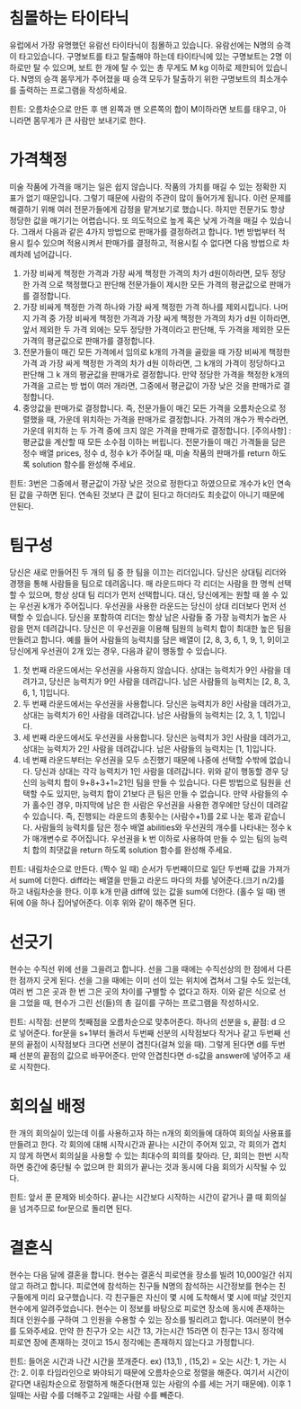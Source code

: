 # 침몰하는 타이타닉

유럽에서 가장 유명했던 유람선 타이타닉이 침몰하고 있습니다. 유람선에는 N명의 승객이 타고있습니다. 구명보트를 타고 탈출해야 하는데 타이타닉에 있는 구명보트는 2명 이하로만 탈 수 있으며, 보트 한 개에 탈 수 있는 총 무게도 M kg 이하로 제한되어 있습니다.
N명의 승객 몸무게가 주어졌을 때 승객 모두가 탈출하기 위한 구명보트의 최소개수를 출력하는 프로그램을 작성하세요.

힌트: 오름차순으로 만든 후 맨 왼쪽과 맨 오른쪽의 합이 M이하라면 보트를 태우고, 아니라면 몸무게가 큰 사람만 보내기로 한다.

# 가격책정

미술 작품에 가격을 매기는 일은 쉽지 않습니다. 작품의 가치를 매길 수 있는 정확한 지표가 없기 때문입니다. 그렇기 때문에 사람의 주관이 많이 들어가게 됩니다.
이런 문제를 해결하기 위해 여러 전문가들에게 감정을 맡겨보기로 했습니다. 하지만 전문가도 항상 정당한 값을 매기기는 어렵습니다. 또 의도적으로 높게 혹은 낮게 가격을 매길 수 있습니다. 그래서 다음과 같은 4가지 방법으로 판매가를 결정하려고 합니다. 1번 방법부터 적용시
킬수 있으며 적용시켜서 판매가를 결정하고, 적용시킬 수 없다면 다음 방법으로 차례차례 넘어갑니다.
1. 가장 비싸게 책정한 가격과 가장 싸게 책정한 가격의 차가 d원이하라면, 모두 정당한 가격 으로 책정했다고 판단해 전문가들이 제시한 모든 가격의 평균값으로 판매가를 결정합니다.
2. 가장 비싸게 책정한 가격 하나와 가장 싸게 책정한 가격 하나를 제외시킵니다. 나머지 가격 중 가장 비싸게 책정한 가격과 가장 싸게 책정한 가격의 차가 d원 이하라면, 앞서 제외한 두 가격 외에는 모두 정당한 가격이라고 판단해, 두 가격을 제외한 모든 가격의 평균값으로 판매가를 결정합니다.
3. 전문가들이 매긴 모든 가격에서 임의로 k개의 가격을 골랐을 때 가장 비싸게 책정한 가격 과 가장 싸게 책정한 가격의 차가 d원 이하라면, 그 k개의 가격이 정당하다고 판단해 그 k 개의 평균값을 판매가로 결정합니다. 만약 정당한 가격을 책정한 k개의 가격을 고르는 방 법이 여러 개라면, 그중에서 평균값이 가장 낮은 것을 판매가로 결정합니다.
4. 중앙값을 판매가로 결정합니다. 즉, 전문가들이 매긴 모든 가격을 오름차순으로 정렬했을 때, 가운데 위치하는 가격을 판매가로 결정합니다. 가격의 개수가 짝수라면, 가운데 위치하 는 두 가격 중에 크지 않은 가격을 판매가로 결정합니다.
[주의사항] : 평균값을 계산할 때 모든 소수점 이하는 버립니다.
전문가들이 매긴 가격들을 담은 정수 배열 prices, 정수 d, 정수 k가 주어질 때, 미술 작품의 판매가를 return 하도록 solution 함수를 완성해 주세요.

힌트: 3번은 그중에서 평균값이 가장 낮은 것으로 정한다고 하였으므로 개수가 k인 연속된 값을 구하면 된다. 연속된 것보다 큰 값이 된다고 하더라도 최솟값이 아니기 때문에 안된다.

# 팀구성

당신은 새로 만들어진 두 개의 팀 중 한 팀을 이끄는 리더입니다. 당신은 상대팀 리더와 경쟁을 통해 사람들을 팀으로 데려옵니다. 매 라운드마다 각 리더는 사람을 한 명씩 선택할 수 있으며, 항상 상대 팀 리더가 먼저 선택합니다. 대신, 당신에게는 원할 때 쓸 수 있는 우선권 k개가 주어집니다. 우선권을 사용한 라운드는 당신이 상대 리더보다 먼저 선택할 수 있습니다.
당신을 포함하여 리더는 항상 남은 사람들 중 가장 능력치가 높은 사람을 먼저 데려갑니다.
당신은 이 우선권을 이용해 팀원의 능력치 합이 최대한 높은 팀을 만들려고 합니다.
예를 들어 사람들의 능력치를 담은 배열이 [2, 8, 3, 6, 1, 9, 1, 9]이고 당신에게 우선권이 2개 있는 경우, 다음과 같이 행동할 수 있습니다.
1. 첫 번째 라운드에서는 우선권을 사용하지 않습니다. 상대는 능력치가 9인 사람을 데려가고, 당신은 능력치가 9인 사람을 데려갑니다. 남은 사람들의 능력치는 [2, 8, 3, 6, 1, 1]입니다.
2. 두 번째 라운드에서는 우선권을 사용합니다. 당신은 능력치가 8인 사람을 데려가고, 상대는 능력치가 6인 사람을 데려갑니다. 남은 사람들의 능력치는 [2, 3, 1, 1]입니다.
3. 세 번째 라운드에서도 우선권을 사용합니다. 당신은 능력치가 3인 사람을 데려가고, 상대는 능력치가 2인 사람을 데려갑니다. 남은 사람들의 능력치는 [1, 1]입니다.
4. 네 번째 라운드부터는 우선권을 모두 소진했기 때문에 나중에 선택할 수밖에 없습니다. 당신과 상대는 각각 능력치가 1인 사람을 데려갑니다.
위와 같이 행동할 경우 당신의 능력치 합이 9+8+3+1=21인 팀을 만들 수 있습니다. 다른 방법으로 팀원을 선택할 수도 있지만, 능력치 합이 21보다 큰 팀은 만들 수 없습니다.
만약 사람들의 수가 홀수인 경우, 마지막에 남은 한 사람은 우선권을 사용한 경우에만 당신이 데려갈 수 있습니다. 즉, 진행되는 라운드의 총횟수는 (사람수+1)를 2로 나눈 몫과 같습니다.
사람들의 능력치를 담은 정수 배열 abilities와 우선권의 개수를 나타내는 정수 k가 매개변수로 주어집니다. 우선권을 k 번 이하로 사용하여 만들 수 있는 팀의 능력치 합의 최댓값을 return
하도록 solution 함수를 완성해 주세요.

힌트: 내림차순으로 만든다. (짝수 일 때) 순서가 두번째이므로 일단 두번째 값을 가져가서 sum에 더한다. diff라는 배열을 만들고 라운드 마다의 차를 넣어준다.(크기 n/2)를 하고 내림차순을 한다. 이후 k개 만큼 diff에 있는 값을 sum에 더한다. (홀수 일 때) 맨 뒤에 0을 하나 집어넣어준다. 이후 위와 같이 해주면 된다.

# 선긋기

현수는 수직선 위에 선을 그을려고 합니다. 선을 그을 때에는 수직선상의 한 점에서 다른 한 점까지 긋게 된다. 선을 그을 때에는 이미 선이 있는 위치에 겹쳐서 그릴 수도 있는데, 여러 번 그은 곳과 한 번 그은 곳의 차이를 구별할 수 없다고 하자.
이와 같은 식으로 선을 그었을 때, 현수가 그린 선(들)의 총 길이를 구하는 프로그램을 작성하시오.

힌트: 시작점: 선분의 첫째점을 오름차순으로 맞추어준다. 하나의 선분을 s, 끝점: d 으로 넣어준다. for문을 s+1부터 돌려서 두번째 선분의 시작점보다 작거나 같고 두번째 선분의 끝점이 시작점보다 크다면 선분이 겹친다(걸쳐 있을 때). 그렇게 된다면 d를 두번 째 선분의 끝점의 값으로 바꾸어준다. 만약 안겹친다면 d-s값을 answer에 넣어주고 새로 시작한다.

# 회의실 배정

한 개의 회의실이 있는데 이를 사용하고자 하는 n개의 회의들에 대하여 회의실 사용표를 만들려고 한다. 각 회의에 대해 시작시간과 끝나는 시간이 주어져 있고, 각 회의가 겹치지 않게 하면서 회의실을 사용할 수 있는 최대수의 회의를 찾아라. 단, 회의는 한번 시작하면 중간에 중단될 수 없으며 한 회의가 끝나는 것과 동시에 다음 회의가 시작될 수 있다.

힌트: 앞서 푼 문제와 비슷하다. 끝나는 시간보다 시작하는 시간이 같거나 클 때 회의실을 넘겨주므로 for문으로 돌리면 된다.

# 결혼식

현수는 다음 달에 결혼을 합니다.
현수는 결혼식 피로연을 장소를 빌려 10,000일간 쉬지 않고 하려고 합니다.
피로연에 참석하는 친구들 N명의 참석하는 시간정보를 현수는 친구들에게 미리 요구했습니다.
각 친구들은 자신이 몇 시에 도착해서 몇 시에 떠날 것인지 현수에게 알려주었습니다.
현수는 이 정보를 바탕으로 피로연 장소에 동시에 존재하는 최대 인원수를 구하여 그 인원을 수용할 수 있는 장소를 빌리려고 합니다. 여러분이 현수를 도와주세요.
만약 한 친구가 오는 시간 13, 가는시간 15라면 이 친구는 13시 정각에 피로연 장에 존재하는 것이고 15시 정각에는 존재하지 않는다고 가정합니다.

힌트: 들어온 시간과 나간 시간을 쪼개준다. ex) (13,1) , (15,2) = 오는 시간: 1, 가는 시간: 2. 이후 타임라인으로 봐야되기 때문에 오름차순으로 정렬을 해준다. 여기서 시간이 같다면 내림차순으로 정렬하게 해준다(현재 있는 사람의 수를 세는 거기 때문에). 이후 1일때는 사람 수를 더해주고 2일때는 사람 수를 빼준다. 
